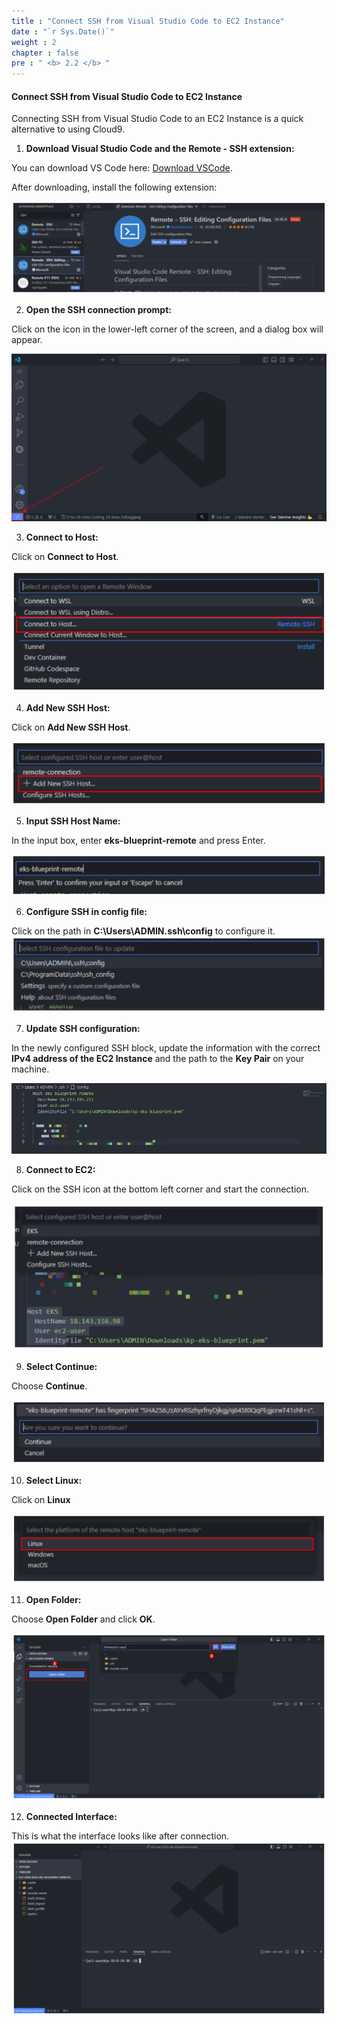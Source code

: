 ```yaml
---
title : "Connect SSH from Visual Studio Code to EC2 Instance"  
date : "`r Sys.Date()`"  
weight : 2  
chapter : false  
pre : " <b> 2.2 </b> "
---
```


#### Connect SSH from Visual Studio Code to EC2 Instance

Connecting SSH from Visual Studio Code to an EC2 Instance is a quick alternative to using Cloud9.

1.  **Download Visual Studio Code and the Remote - SSH extension:**
    
  You can download VS Code here: [Download VSCode](https://code.visualstudio.com/download).
    
  After downloading, install the following extension:
    
  ![Create Workspace](/public/images/2-prerequiste/2.2-connectec2/001-connectec2.png?featherlight=false&width=90pc)
    
2.  **Open the SSH connection prompt:**
    
  Click on the icon in the lower-left corner of the screen, and a dialog box will appear.
    
  ![Create Workspace](/public/images/2-prerequiste/2.2-connectec2/000-connectec2.png?featherlight=false&width=90pc)
    
3.  **Connect to Host:**
    
  Click on **Connect to Host**.
    
  ![Create Workspace](/public/images/2-prerequiste/2.2-connectec2/002-connectec2.png?featherlight=false&width=90pc)
    
4.  **Add New SSH Host:**
    
  Click on **Add New SSH Host**.
    
  ![Create Workspace](/public/images/2-prerequiste/2.2-connectec2/003-connectec2.png?featherlight=false&width=90pc)
    
5.  **Input SSH Host Name:**
    
  In the input box, enter **eks-blueprint-remote** and press Enter.
    
  ![Create Workspace](/public/images/2-prerequiste/2.2-connectec2/004-connectec2.png?featherlight=false&width=90pc)
    
6.  **Configure SSH in config file:**
    
  Click on the path in **C:\\Users\\ADMIN.ssh\\config** to configure it.
  ![Create Workspace](/public/images/2-prerequiste/2.2-connectec2/005-connectec2.png?featherlight=false&width=90pc)
    
7.  **Update SSH configuration:**
    
  In the newly configured SSH block, update the information with the correct **IPv4 address of the EC2 Instance** and the path to the **Key Pair** on your machine.
    
  ![Create Workspace](/public/images/2-prerequiste/2.2-connectec2/012-connectec2.png?featherlight=false&width=90pc)
    
8.  **Connect to EC2:**
    
  Click on the SSH icon at the bottom left corner and start the connection.
    
  ![Create Workspace](/public/images/2-prerequiste/2.2-connectec2/007-connectec2.png?featherlight=false&width=90pc)
    
9.  **Select Continue:**
    
  Choose **Continue**.
    
  ![Create Workspace](/public/images/2-prerequiste/2.2-connectec2/009-connectec2.png?featherlight=false&width=90pc)
    
10.  **Select Linux:**

  Click on **Linux**

  ![Create Workspace](/public/images/2-prerequiste/2.2-connectec2/008-connectec2.png?featherlight=false&width=90pc)
    
11.  **Open Folder:**

  Choose **Open Folder** and click **OK**.
    
  ![Create Workspace](/public/images/2-prerequiste/2.2-connectec2/010-connectec2.png?featherlight=false&width=90pc)
    
12.  **Connected Interface:**

  This is what the interface looks like after connection.
  ![Create Workspace](/public/images/2-prerequiste/2.2-connectec2/011-connectec2.png?featherlight=false&width=90pc)
